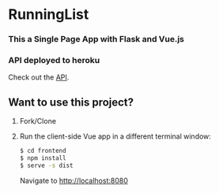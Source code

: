 # RunningList
### This a Single Page App with Flask and Vue.js

### API deployed to heroku

Check out the [API](https://runninglist.herokuapp.com/).

## Want to use this project?

1. Fork/Clone

1. Run the client-side Vue app in a different terminal window:

    ```sh
    $ cd frontend
    $ npm install
    $ serve -s dist
    ```

    Navigate to [http://localhost:8080](http://localhost:8080)

